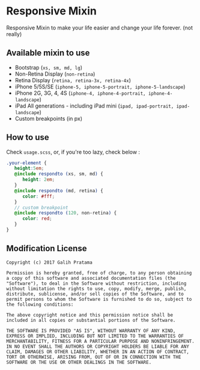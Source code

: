 # Responsive Mixin 

Responsive Mixin to make your life easier and change your life forever. (not really)

## Available mixin to use
- Bootstrap (`xs, sm, md, lg`)
- Non-Retina Display (`non-retina`)
- Retina Display (`retina, retina-3x, retina-4x`)
- iPhone 5/5S/SE (`iphone-5, iphone-5-portrait, iphone-5-landscape`)
- iPhone 2G, 3G, 4, 4S (`iphone-4, iphone-4-portrait, iphone-4-landscape`)
- iPad All generations - including iPad mini (`ipad, ipad-portrait, ipad-landscape`)
- Custom breakpoints (in px)

## How to use

Check `usage.scss`, or, if you're too lazy, check below :

```scss
.your-element {
   height:5em; 
   @include respondto (xs, sm, md) {
      height: 2em;
   }
   @include respondto (md, retina) {
      color: #fff;
   }
   // custom breakpoint
   @include respondto (120, non-retina) {
      color: red;
   }
}

```

## Modification License

```
Copyright (c) 2017 Galih Pratama

Permission is hereby granted, free of charge, to any person obtaining a copy of this software and associated documentation files (the "Software"), to deal in the Software without restriction, including without limitation the rights to use, copy, modify, merge, publish, distribute, sublicense, and/or sell copies of the Software, and to permit persons to whom the Software is furnished to do so, subject to the following conditions:

The above copyright notice and this permission notice shall be included in all copies or substantial portions of the Software.

THE SOFTWARE IS PROVIDED "AS IS", WITHOUT WARRANTY OF ANY KIND, EXPRESS OR IMPLIED, INCLUDING BUT NOT LIMITED TO THE WARRANTIES OF MERCHANTABILITY, FITNESS FOR A PARTICULAR PURPOSE AND NONINFRINGEMENT. IN NO EVENT SHALL THE AUTHORS OR COPYRIGHT HOLDERS BE LIABLE FOR ANY CLAIM, DAMAGES OR OTHER LIABILITY, WHETHER IN AN ACTION OF CONTRACT, TORT OR OTHERWISE, ARISING FROM, OUT OF OR IN CONNECTION WITH THE SOFTWARE OR THE USE OR OTHER DEALINGS IN THE SOFTWARE.
```
